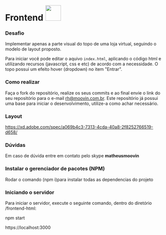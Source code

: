 # Frontend <img src="https://www.moovin.com.br/assets/images/svg/logo2.svg" width="50">

### Desafio

Implementar apenas a parte visual do topo de uma loja virtual, seguindo o modelo de layout proposto.

Para iniciar você pode editar o aquivo `index.html`, aplicando o código html e utilizando recursos (javascript, css e etc) de acordo com a necessidade. O topo possui um efeito hover (dropdown) no item "Entrar".

### Como realizar

Faça o fork do repositório, realize os seus commits e ao final envie o link do seu repositório para o e-mail rh@moovin.com.br. Este repositório já possui uma base para iniciar o desenvolvimento, utilize-a como achar necessário. 

### Layout

https://xd.adobe.com/spec/a069b4c3-7313-4cda-40a8-2f8252766519-d658/

### Dúvidas

Em caso de dúvida entre em contato pelo skype **matheusmoovin**

### Instalar o gerenciador de pacotes (NPM)

Rodar o comando (npm i)para instalar todas as dependencias do projeto

### Iniciando o servidor

Para iniciar o servidor, execute o seguinte comando, dentro do diretório /frontend-html:

npm start

https://localhost:3000



